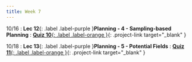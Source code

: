 ```yaml
---
title: Week 7
---
```


10/16
: **Lec 12**{: .label .label-purple }**Planning - 4 - Sampling-based Planning**
: [**Quiz 10**{: .label .label-orange }](https://www.gradescope.com/courses/611231){: .project-link target="_blank" }

10/18
: **Lec 13**{: .label .label-purple }**Planning - 5 - Potential Fields**
: [**Quiz 11**{: .label .label-orange }](https://www.gradescope.com/courses/611231){: .project-link target="_blank" }

<!-- 
10/16
: **Lec 12**{: .label .label-purple }[**Planning - 4 - Sampling-based Planning**](/CSCI5551-Fall23-S2/assets/slides/lec12_planning_4_sampling_planning.pdf){: target="_blank" }
: [**Quiz 10**{: .label .label-orange }](https://www.gradescope.com/courses/611231){: .project-link target="_blank" }

10/18
: **Lec 13**{: .label .label-purple }[**Planning - 5 - Potential Fields**](/CSCI5551-Fall23-S2/assets/slides/lec13_planning_5_potential_fields.pdf){: target="_blank" }
: [**Quiz 11**{: .label .label-orange }](https://www.gradescope.com/courses/611231){: .project-link target="_blank" } -->
